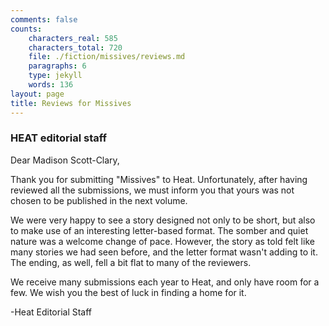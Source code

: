 ```yaml
---
comments: false
counts:
    characters_real: 585
    characters_total: 720
    file: ./fiction/missives/reviews.md
    paragraphs: 6
    type: jekyll
    words: 136
layout: page
title: Reviews for Missives
---
```


### HEAT editorial staff

Dear Madison Scott-Clary,

Thank you for submitting "Missives" to Heat. Unfortunately, after having reviewed all the submissions, we must inform you that yours was not chosen to be published in the next volume.

We were very happy to see a story designed not only to be short, but also to make use of an interesting letter-based format. The somber and quiet nature was a welcome change of pace. However, the story as told felt like many stories we had seen before, and the letter format wasn't adding to it. The ending, as well, fell a bit flat to many of the reviewers.

We receive many submissions each year to Heat, and only have room for a few. We wish you the best of luck in finding a home for it.

-Heat Editorial Staff
